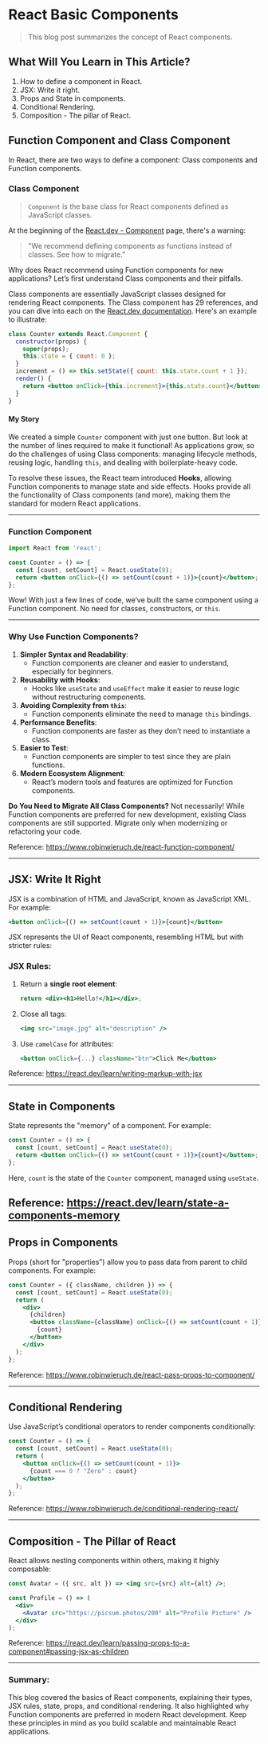 
# React Basic Components

> This blog post summarizes the concept of React components.

## What Will You Learn in This Article?

1. How to define a component in React.
2. JSX: Write it right.
3. Props and State in components.
4. Conditional Rendering.
5. Composition - The pillar of React.

## Function Component and Class Component

In React, there are two ways to define a component: Class components and Function components.

### Class Component

> `Component` is the base class for React components defined as JavaScript classes.

At the beginning of the [React.dev - Component](https://react.dev/reference/react/Component) page, there's a warning: 

> "We recommend defining components as functions instead of classes. See how to migrate."

Why does React recommend using Function components for new applications? Let’s first understand Class components and their pitfalls.

Class components are essentially JavaScript classes designed for rendering React components. The Class component has 29 references, and you can dive into each on the [React.dev documentation](https://react.dev/reference/react/Component#component). Here's an example to illustrate:

```jsx
class Counter extends React.Component {
  constructor(props) {
    super(props);
    this.state = { count: 0 };
  }
  increment = () => this.setState({ count: this.state.count + 1 });
  render() {
    return <button onClick={this.increment}>{this.state.count}</button>;
  }
}
```

#### My Story

We created a simple `Counter` component with just one button. But look at the number of lines required to make it functional! As applications grow, so do the challenges of using Class components: managing lifecycle methods, reusing logic, handling `this`, and dealing with boilerplate-heavy code. 

To resolve these issues, the React team introduced **Hooks**, allowing Function components to manage state and side effects. Hooks provide all the functionality of Class components (and more), making them the standard for modern React applications.

---

### Function Component

```jsx
import React from 'react';

const Counter = () => {
  const [count, setCount] = React.useState(0);
  return <button onClick={() => setCount(count + 1)}>{count}</button>;
};
```

Wow! With just a few lines of code, we’ve built the same component using a Function component. No need for classes, constructors, or `this`.

---

### Why Use Function Components?

1. **Simpler Syntax and Readability**:
   - Function components are cleaner and easier to understand, especially for beginners.
2. **Reusability with Hooks**:
   - Hooks like `useState` and `useEffect` make it easier to reuse logic without restructuring components.
3. **Avoiding Complexity from `this`**:
   - Function components eliminate the need to manage `this` bindings.
4. **Performance Benefits**:
   - Function components are faster as they don’t need to instantiate a class.
5. **Easier to Test**:
   - Function components are simpler to test since they are plain functions.
6. **Modern Ecosystem Alignment**:
   - React’s modern tools and features are optimized for Function components.

**Do You Need to Migrate All Class Components?**
Not necessarily! While Function components are preferred for new development, existing Class components are still supported. Migrate only when modernizing or refactoring your code.

Reference: https://www.robinwieruch.de/react-function-component/

---

## JSX: Write It Right

JSX is a combination of HTML and JavaScript, known as JavaScript XML. For example:

```jsx
<button onClick={() => setCount(count + 1)}>{count}</button>
```

JSX represents the UI of React components, resembling HTML but with stricter rules:

### JSX Rules:

1. Return a **single root element**:
   ```jsx
   return <div><h1>Hello!</h1></div>;
   ```
2. Close all tags:
   ```jsx
   <img src="image.jpg" alt="description" />
   ```
3. Use `camelCase` for attributes:
   ```jsx
   <button onClick={...} className="btn">Click Me</button>
   ```

Reference: https://react.dev/learn/writing-markup-with-jsx

---

## State in Components

State represents the "memory" of a component. For example:

```jsx
const Counter = () => {
  const [count, setCount] = React.useState(0);
  return <button onClick={() => setCount(count + 1)}>{count}</button>;
};
```

Here, `count` is the state of the `Counter` component, managed using `useState`.

Reference: https://react.dev/learn/state-a-components-memory
---

## Props in Components

Props (short for "properties") allow you to pass data from parent to child components. For example:

```jsx
const Counter = ({ className, children }) => {
  const [count, setCount] = React.useState(0);
  return (
    <div>
      {children}
      <button className={className} onClick={() => setCount(count + 1)}>
        {count}
      </button>
    </div>
  );
};
```

Reference: https://www.robinwieruch.de/react-pass-props-to-component/

---

## Conditional Rendering

Use JavaScript’s conditional operators to render components conditionally:

```jsx
const Counter = () => {
  const [count, setCount] = React.useState(0);
  return (
    <button onClick={() => setCount(count + 1)}>
      {count === 0 ? "Zero" : count}
    </button>
  );
};
```

Reference: https://www.robinwieruch.de/conditional-rendering-react/

---

## Composition - The Pillar of React

React allows nesting components within others, making it highly composable:

```jsx
const Avatar = ({ src, alt }) => <img src={src} alt={alt} />;

const Profile = () => (
  <div>
    <Avatar src="https://picsum.photos/200" alt="Profile Picture" />
  </div>
);
```

Reference: https://react.dev/learn/passing-props-to-a-component#passing-jsx-as-children

---

### Summary:
This blog covered the basics of React components, explaining their types, JSX rules, state, props, and conditional rendering. It also highlighted why Function components are preferred in modern React development. Keep these principles in mind as you build scalable and maintainable React applications.
